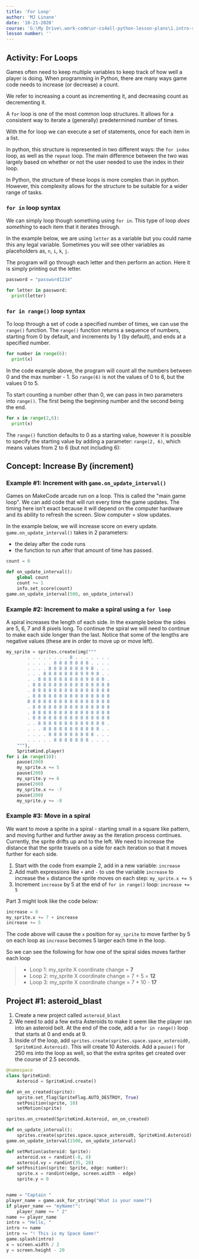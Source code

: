 ```yaml
---
title: 'For Loop'
author: 'MJ Linane'
date: '10-21-2020'
course: 'G:\My Drive\.work-code\or-cs4all-python-lesson-plans\1.intro-sprite-game'
lesson number: ''
---
```


## Activity: For Loops

Games often need to keep multiple variables to keep track of how well a player is doing. When programming in Python, there are many ways game code needs to increase (or decrease) a count.

We refer to increasing a count as incrementing it, and decreasing count as decrementing it.

A `for` loop is one of the most common loop structures. It allows for a consistent way to iterate a (generally) predetermined number of times.

With the for loop we can execute a set of statements, once for each item in a list.

In python, this structure is represented in two different ways: the `for index` loop, as well as the `repeat` loop. The main difference between the two was largely based on whether or not the user needed to use the index in their loop.

In Python, the structure of these loops is more complex than in python. However, this complexity allows for the structure to be suitable for a wider range of tasks.

### `for in` loop syntax

We can simply loop though something using `for in`. This type of loop *does something* to each item that it iterates through.

In the example below, we are using `letter` as a variable but you could name this any legal variable. Sometimes you will see other variables as placeholders as, `n`, `i`, `k`, `j`.

The program will go through each letter and then perform an action. Here it is simply printing out the letter.

```python
password = "password1234"

for letter in password:
  print(letter)
```

### `for in range()` loop syntax

To loop through a set of code a specified number of times, we can use the `range()` function. The `range()` function returns a sequence of numbers, starting from 0 by default, and increments by 1 (by default), and ends at a specified number.

```python
for number in range(6):
  print(x)
```

In the code example above, the program will count all the numbers between 0 and the max number - 1. So `range(6)` is not the values of 0 to 6, but the values 0 to 5.

To start counting a number other than 0, we can pass in two parameters into `range()`. The first being the beginning number and the second being the end.

```python
for x in range(2,6):
  print(x)
```

The `range()` function defaults to 0 as a starting value, however it is possible to specify the starting value by adding a parameter: `range(2, 6)`, which means values from 2 to 6 (but not including 6):

## Concept: Increase By (increment)

### Example #1: Increment with `game.on_update_interval()`

Games on MakeCode arcade run on a loop. This is called the "main game loop". We can add code that will run every time the game updates. The timing here isn't exact because it will depend on the computer hardware and its ability to refresh the screen. Slow computer = slow updates.

In the example below, we will increase score on every update. `game.on_update_interval()` takes in 2 parameters:

* the delay after the code runs
* the function to run after that amount of time has passed.

```python
count = 0

def on_update_interval():
    global count
    count += 1
    info.set_score(count)
game.on_update_interval(500, on_update_interval)

```

### Example #2: Increment to make a spiral using a `for loop`

A spiral increases the length of each side. In the example below the sides are 5, 6, 7 and 8 pixels long. To continue the spiral we will need to continue to make each side longer than the last. Notice that some of the lengths are negative values (these are in order to move up or move left).

```python
my_sprite = sprites.create(img("""
        . . . . . . . . 8 . . . . . . .
        . . . . . 8 8 8 8 8 8 8 . . . .
        . . . . 8 8 8 8 8 8 8 9 8 . . .
        . . . 8 8 8 8 8 8 8 9 9 9 8 . .
        . . 8 8 8 8 8 8 8 8 8 9 8 8 8 .
        . 8 8 8 8 8 8 8 8 8 8 8 8 8 8 8
        . 8 8 8 8 8 8 8 8 8 8 8 8 8 8 8
        . 8 8 8 8 8 8 8 8 8 8 8 8 8 8 8
        8 8 8 8 8 8 8 8 8 8 8 8 8 8 8 8
        . 8 8 8 8 8 8 8 8 8 8 8 8 8 8 8
        . 8 8 8 8 8 8 8 8 8 8 8 8 8 8 8
        . 8 8 8 8 8 8 8 8 8 8 8 8 8 8 8
        . . 8 8 8 8 8 8 8 8 8 8 8 8 8 .
        . . . 8 8 8 8 8 8 8 8 8 8 8 . .
        . . . . 8 8 8 8 8 8 8 8 8 . . .
        . . . . . 8 8 8 8 8 8 8 . . . .
    """),
    SpriteKind.player)
for i in range(10):
    pause(200)
    my_sprite.x += 5
    pause(200)
    my_sprite.y += 6
    pause(200)
    my_sprite.x += -7
    pause(200)
    my_sprite.y += -8
```

### Example #3: Move in a spiral

We want to move a sprite in a spiral - starting small in a square like pattern, and moving further and further away as the iteration process continues. Currently, the sprite drifts up and to the left. We need to increase the distance that the sprite travels on a side for each iteration so that it moves further for each side.

1. Start with the code from example 2, add in a new variable: `increase`
2. Add math expressions like `+` and `-` to use the variable `increase` to increase the `x` distance the sprite moves on each step: `my_sprite.x += 5`
3. Increment `increase` by 5 at the end of `for in range()` loop: `increase += 5`

Part 3 might look like the code below:

```python
increase = 0
my_sprite.x += 7 + increase
increase += 5
```

The code above will cause the `x` position for `my_sprite` to move farther by 5 on each loop as `increase` becomes 5 larger each time in the loop.

So we can see the following for how one of the spiral sides moves farther each loop

>* Loop 1: my_sprite X coordinate change = **7**
>* Loop 2: my_sprite X coordinate change = 7 + 5 = **12**
>* Loop 3: my_sprite X coordinate change = 7 + 10 - **17**

## Project #1: asteroid_blast

1. Create a new project called `asteroid_blast`
2. We need to add a few extra Asteroids to make it seem like the player ran into an asteroid belt. At the end of the code, add a `for in range()` loop that starts at 0 and ends at 9.
3. Inside of the loop, add `sprites.create(sprites.space.space_asteroid0, SpriteKind.Asteroid)`. This will create 10 Asteroids. Add a `pause()` for 250 ms into the loop as well, so that the extra sprites get created over the course of 2.5 seconds.

```python
@namespace
class SpriteKind:
    Asteroid = SpriteKind.create()

def on_on_created(sprite):
    sprite.set_flag(SpriteFlag.AUTO_DESTROY, True)
    setPosition(sprite, 10)
    setMotion(sprite)

sprites.on_created(SpriteKind.Asteroid, on_on_created)

def on_update_interval():
    sprites.create(sprites.space.space_asteroid0, SpriteKind.Asteroid)
game.on_update_interval(1500, on_update_interval)

def setMotion(asteroid: Sprite):
    asteroid.vx = randint(-8, 8)
    asteroid.vy = randint(35, 20)
def setPosition(sprite: Sprite, edge: number):
    sprite.x = randint(edge, screen.width - edge)
    sprite.y = 0


name = "Captain "
player_name = game.ask_for_string("What is your name?")
if player_name == "myName!":
    player_name += " 2"
name += player_name
intro = "Hello, "
intro += name
intro += "! This is my Space Game!"
game.splash(intro)
x = screen.width / 2
y = screen.height - 20
```
